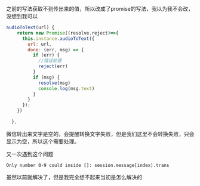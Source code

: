 之前的写法获取不到传出来的值，所以改成了promise的写法，我以为我不会改，没想到我可以

```js
audioToText(url) {
    return new Promise((resolve,reject)=>{
      this.instance.audioToText({
        url: url,
        done: (err, msg) => {
          if (err) {
            //错误处理
            reject(err)
          }
          if (msg) {
            resolve(msg)
            console.log(msg.text)
          }
        }
      });
    })
    
  },
```

微信转出来文字是空的，会提醒转换文字失败，但是我们这里不会转换失败，只会显示为空，所以这个需要处理。



又一次遇到这个问题

```
Only number 0-9 could inside []: session.message[index].trans
```

虽然以前就解决了，但是我完全想不起来当初是怎么解决的

